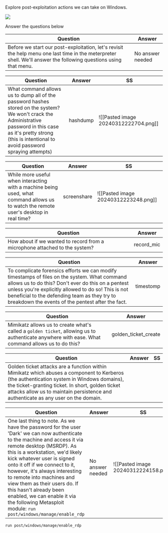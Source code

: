 Explore post-exploitation actions we can take on Windows.

![](https://i.imgur.com/crRizSa.png)  

Answer the questions below

| Question                                                                                                                                                         | Answer           |
| ---------------------------------------------------------------------------------------------------------------------------------------------------------------- | ---------------- |
| Before we start our post-exploitation, let's revisit the help menu one last time in the meterpreter shell. We'll answer the following questions using that menu. | No answer needed |

| Question                                                                                                                                                                                                                | Answer   | SS                                   |
| ----------------------------------------------------------------------------------------------------------------------------------------------------------------------------------------------------------------------- | -------- | ------------------------------------ |
| What command allows us to dump all of the password hashes stored on the system? We won't crack the Administrative password in this case as it's pretty strong (this is intentional to avoid password spraying attempts) | hashdump | ![[Pasted image 20240312222704.png]] |


| Question                                                                                                                              | Answer      | SS                                   |
| ------------------------------------------------------------------------------------------------------------------------------------- | ----------- | ------------------------------------ |
| While more useful when interacting with a machine being used, what command allows us to watch the remote user's desktop in real time? | screenshare | ![[Pasted image 20240312223248.png]] |


| Question                                                                   | Answer     |
| -------------------------------------------------------------------------- | ---------- |
| How about if we wanted to record from a microphone attached to the system? | record_mic |


| Question                                                                                                                                                                                                                                                                                                       | Answer    |
| -------------------------------------------------------------------------------------------------------------------------------------------------------------------------------------------------------------------------------------------------------------------------------------------------------------- | --------- |
| To complicate forensics efforts we can modify timestamps of files on the system. What command allows us to do this? Don't ever do this on a pentest unless you're explicitly allowed to do so! This is not beneficial to the defending team as they try to breakdown the events of the pentest after the fact. | timestomp |


| Question                                                                                                                                         | Answer               |
| ------------------------------------------------------------------------------------------------------------------------------------------------ | -------------------- |
| Mimikatz allows us to create what's called a `golden ticket`, allowing us to authenticate anywhere with ease. What command allows us to do this? | golden_ticket_create |


| Question                                                                                                                                                                                                                                                                           | Answer | SS  |
| ---------------------------------------------------------------------------------------------------------------------------------------------------------------------------------------------------------------------------------------------------------------------------------- | ------ | --- |
| Golden ticket attacks are a function within Mimikatz which abuses a component to Kerberos (the authentication system in Windows domains), the ticket-granting ticket. In short, golden ticket attacks allow us to maintain persistence and authenticate as any user on the domain. |        |     |


| Question                                                                                                                                                                                                                                                                                                                                                                                                                                                                           | Answer           | SS                                   |
| ---------------------------------------------------------------------------------------------------------------------------------------------------------------------------------------------------------------------------------------------------------------------------------------------------------------------------------------------------------------------------------------------------------------------------------------------------------------------------------- | ---------------- | ------------------------------------ |
| One last thing to note. As we have the password for the user 'Dark' we can now authenticate to the machine and access it via remote desktop (MSRDP). As this is a workstation, we'd likely kick whatever user is signed onto it off if we connect to it, however, it's always interesting to remote into machines and view them as their users do. If this hasn't already been enabled, we can enable it via the following Metasploit module: `run post/windows/manage/enable_rdp` | No answer needed | ![[Pasted image 20240312224158.png]] |
```
run post/windows/manage/enable_rdp
```
